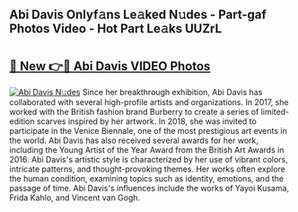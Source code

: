 ## Abi Davis Onlyf𝚊ns Le𝚊ked N𝚞des - Part-gaf Photos Video - Hot Part Le𝚊ks UUZrL

# <h2><a href="http://ab64120.deff.icu/?id=Abi+Davis">🔗 New 👉🔴 Abi Davis VIDEO Photos</a></h2>

[![Abi Davis N𝚞des](https://i.imgur.com/rIISA9y.gif)](http://ab64120.deff.icu/?id=Abi+Davis)
Since her breakthrough exhibition, Abi Davis has collaborated with several high-profile artists and organizations. In 2017, she worked with the British fashion brand Burberry to create a series of limited-edition scarves inspired by her artwork. In 2018, she was invited to participate in the Venice Biennale, one of the most prestigious art events in the world. Abi Davis has also received several awards for her work, including the Young Artist of the Year Award from the British Art Awards in 2016. Abi Davis's artistic style is characterized by her use of vibrant colors, intricate patterns, and thought-provoking themes. Her works often explore the human condition, examining topics such as identity, emotions, and the passage of time. Abi Davis's influences include the works of Yayoi Kusama, Frida Kahlo, and Vincent van Gogh.
